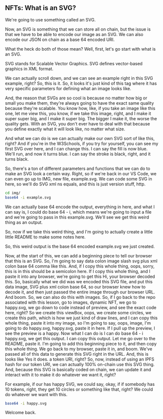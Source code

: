 ## NFTs: What is an SVG?

We're going to use something called an SVG.

Now, an SVG is something that we can store all on chain, but the issue is that we have to be able to encode our image as an SVG. We can also encode our JSON on chain as a base 64 encoded URI.

What the heck do both of those mean? Well, first, let's go start with what is an SVG.

SVG stands for Scalable Vector Graphics. SVG defines vector-based graphics in XML format.

We can actually scroll down, and we can see an example right in this SVG example, right? So, this is it. So, it looks it's just kind of this tag where it has very specific parameters for defining what an image looks like. 

And, the reason that SVGs are so cool is because no matter how big or small you make them, they're always going to have the exact same quality because they're scalable. You know how, like, if you take an image like this one, let me view this, you know, if we take this image, right, and I make it super super big, and I make it super big. The bigger I make it, the worse the quality gets. With an SVG, you don't ever have to deal with that because you define exactly what it will look like, no matter what size.

And what we can do is we can actually make our own SVG sort of like this, right? And if you're in the W3Schools, if you try for yourself, you can see my first SVG over here, and I can change this. I can say the fill is now blue. We'll run, and now it turns blue. I can say the stroke is black, right, and it turns black.

So, there's a ton of different parameters and functions that we can do to make an SVG look a certain way. Right, so if we're back in our VS Code, we can even go up to IMG, new file, example.svg. We can code some SVG in here, so we'll do SVG xml ns equals, and this is just version stuff, http.
```bash
cd img/
base64 -i example.svg
```
We can actually base 64 encode the output, everything in here, and what I can say is, I could do base 64 - i, which means we're going to input a file and we're going to pass in this example.svg. We'll see we get this weird thing as an output.

So, now if we take this weird thing, and I'm going to actually create a little little README to make some notes here.

So, this weird output is the base 64 encoded example.svg we just created.

Now, at the start of this, we can add a beginning piece to tell our browser that this is an SVG. So, I'm going to say data colon image slash svg plus xml colon base 64 comma like this. And, if I copy this whole thing, oops, sorry, this is in this should be a semicolon here. If I copy this whole thing, and I paste it into any browser, we're going to get this Hi, your browser decoded this. So, basically what we did was we encoded this SVG file, and put this data image, SVG plus xml colon base 64, so our browser knew how to decode it, and then just passed the entire image through our browser URL. And boom. So, we can also do this with images. So, if I go back to the repo associated with this lesson, go to images, dynamic NFT, we go to happy.svg, we go down to code instead of preview, and see the exact code here, right? So we create this viewBox, oops, we create some circles, we create this path, which is how we just kind of draw lines, and I can copy this whole thing, paste it into my image, so I'm going to say, oops, image, I'm going to do happy.svg, happy.svg, paste it in here. If I pull up the preview, I see the preview is a happy. Now what I can do is I can do base 64 - i happy.svg, we get this output. I can copy this output. Let me go over to the README, paste it. I'm going to add this beginning piece to it, and then copy this whole thing. We go back to my browser, paste it in, and boom. We've passed all of this data to generate this SVG right in the URL. And, this is looks like Yes it does. a token URI, right? So, now, instead of using an IPFS hash for our token URI, we can actually 100% on-chain use this SVG thing. And, because this SVG is basically coded on chain, we can update it and interact with it to make it do whatever we want it, right?

For example, if our has happy SVG, we could say, okay, if if somebody has 10 tokens, right, they get 10 circles or something like that, right? We could do whatever we want with this.
```bash
base64 -i happy.svg
```
Welcome back. 